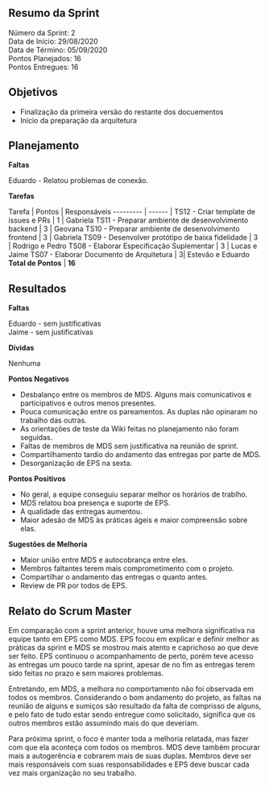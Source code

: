 
## Resumo da Sprint

Número da Sprint: 2 <br>
Data de Início:  29/08/2020<br>
Data de Término:  05/09/2020 <br>
Pontos Planejados:  16<br>
Pontos Entregues:  16<br>

## Objetivos

- Finalização da primeira versão do restante dos docuementos
- Início da preparação da arquitetura

## Planejamento

**Faltas** 

Eduardo - Relatou problemas de conexão.

**Tarefas**

Tarefa   | Pontos | Responsáveis
--------- | ------ |
TS12 - Criar template de issues e PRs |	1 | Gabriela
TS11 - Preparar ambiente de desenvolvimento backend |	3 | Geovana
TS10 - Preparar ambiente de desenvolvimento frontend |	3 | Gabriela
TS09 - Desenvolver protótipo de baixa fidelidade | 3 | Rodrigo e Pedro
TS08 - Elaborar Especificação Suplementar | 	3 | Lucas e Jaime
TS07 - Elaborar Documento de Arquitetura  |	3| Estevão e Eduardo
**Total de Pontos** | **16**

## Resultados

**Faltas** 

Eduardo - sem justificativas <br>
Jaime - sem justificativas

**Dívidas**

Nenhuma


**Pontos Negativos**

- Desbalanço entre os membros de MDS. Alguns mais comunicativos e participativos e outros menos presentes.
- Pouca comunicação entre os pareamentos. As duplas não opinaram no trabalho das outras.
- As orientações de teste da Wiki feitas no planejamento não foram seguidas.
- Faltas de membros de MDS sem justificativa na reunião de sprint.
- Compartilhamento tardio do andamento das entregas por parte de MDS.
- Desorganização de EPS na sexta.

**Pontos Positivos**

- No geral, a equipe conseguiu separar melhor os horários de trablho.
- MDS relatou boa presença e suporte de EPS.
- A qualidade das entregas aumentou.
- Maior adesão de MDS às práticas ágeis e maior compreensão sobre elas.

**Sugestões de Melhoria**

- Maior união entre MDS e autocobrança entre eles.
- Membros faltantes terem mais comprometimento com o projeto.
- Compartilhar o andamento das entregas o quanto antes.
- Review de PR por todos de EPS.

## Relato do Scrum Master

Em comparação com a sprint anterior, houve uma melhora significativa na equipe tanto em EPS como MDS. EPS focou em explicar e definir melhor as práticas da sprint e MDS se mostrou mais atento e caprichoso ao que deve ser feito. EPS continuou o acompanhamento de perto, porém teve acesso às entregas um pouco tarde na sprint, apesar de no fim as entregas terem sido feitas no prazo e sem maiores problemas.

Entretando, em MDS, a melhora no comportamento não foi observada em todos os membros. Considerando o bom andamento do projeto, as faltas na reunião de alguns e sumiços são resultado da falta de comprisso de alguns, e pelo fato de tudo estar sendo entregue como solicitado, significa que os outros membros estão assumindo mais do que deveriam.

Para próxima sprint, o foco é manter toda a melhoria relatada, mas fazer com que ela aconteça com todos os membros. MDS deve também procurar mais a autogerência e cobrarem mais de suas duplas. Membros deve ser mais responsáveis com suas responsabilidades e EPS deve buscar cada vez mais organização no seu trabalho.

